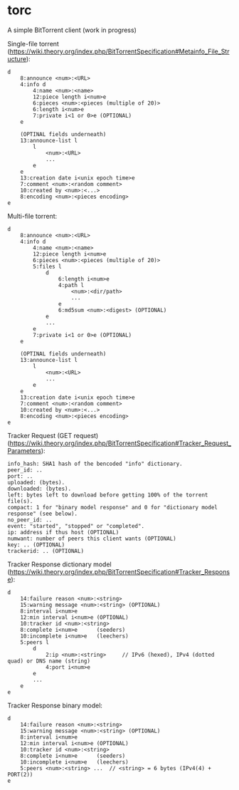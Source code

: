# torc
A simple BitTorrent client (work in progress)

Single-file torrent (https://wiki.theory.org/index.php/BitTorrentSpecification#Metainfo_File_Structure):

    d
        8:announce <num>:<URL>
        4:info d
            4:name <num>:<name>
            12:piece length i<num>e
            6:pieces <num>:<pieces (multiple of 20)>
            6:length i<num>e
            7:private i<1 or 0>e (OPTIONAL)
        e
        
        (OPTINAL fields underneath)
        13:announce-list l
            l 
                <num>:<URL> 
                ...
            e
        e
        13:creation date i<unix epoch time>e
        7:comment <num>:<random comment>
        10:created by <num>:<...>
        8:encoding <num>:<pieces encoding>
    e

Multi-file torrent:

    d
        8:announce <num>:<URL>
        4:info d
            4:name <num>:<name>
            12:piece length i<num>e
            6:pieces <num>:<pieces (multiple of 20)>
            5:files l
                d
                    6:length i<num>e
                    4:path l
                        <num>:<dir/path>
                        ...
                    e
                    6:md5sum <num>:<digest> (OPTIONAL)
                e
                ...
            e
            7:private i<1 or 0>e (OPTIONAL)
        e
        
        (OPTINAL fields underneath)
        13:announce-list l
            l 
                <num>:<URL> 
                ...
            e
        e
        13:creation date i<unix epoch time>e
        7:comment <num>:<random comment>
        10:created by <num>:<...>
        8:encoding <num>:<pieces encoding>
    e
    
Tracker Request (GET request) (https://wiki.theory.org/index.php/BitTorrentSpecification#Tracker_Request_Parameters):

    info_hash: SHA1 hash of the bencoded "info" dictionary.
    peer_id: ..
    port: ..
    uploaded: (bytes).
    downloaded: (bytes).
    left: bytes left to download before getting 100% of the torrent file(s).
    compact: 1 for "binary model response" and 0 for "dictionary model response" (see below).
    no_peer_id: ..
    event: "started", "stopped" or "completed".
    ip: address if thus host (OPTIONAL)
    numwant: number of peers this client wants (OPTIONAL)
    key: .. (OPTIONAL)
    trackerid: .. (OPTIONAL)
    
Tracker Response dictionary model (https://wiki.theory.org/index.php/BitTorrentSpecification#Tracker_Response):

    d
    	14:failure reason <num>:<string>
    	15:warning message <num>:<string> (OPTIONAL)
    	8:interval i<num>e
    	12:min interval i<num>e (OPTIONAL)
    	10:tracker id <num>:<string>
    	8:complete i<num>e		(seeders)
    	10:incomplete i<num>e	(leechers)
    	5:peers l
    		d
    			2:ip <num>:<string>		// IPv6 (hexed), IPv4 (dotted quad) or DNS name (string)
    			4:port i<num>e
    		e
    		...
    	e
    e
    
Tracker Response binary model:

    d
    	14:failure reason <num>:<string>
    	15:warning message <num>:<string> (OPTIONAL)
    	8:interval i<num>e
    	12:min interval i<num>e (OPTIONAL)
    	10:tracker id <num>:<string>
    	8:complete i<num>e		(seeders)
    	10:incomplete i<num>e	(leechers)
    	5:peers <num>:<string> ... 	// <string> = 6 bytes (IPv4(4) + PORT(2))
    e